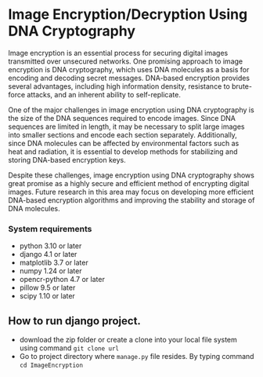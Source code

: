 # Image Encryption/Decryption Using DNA Cryptography
<p>Image encryption is an essential process for securing digital images transmitted over unsecured networks. One promising approach to image encryption is DNA cryptography, which uses DNA molecules as a basis for encoding and decoding secret messages. DNA-based encryption provides several advantages, including high information density, resistance to brute-force attacks, and an inherent ability to self-replicate.</p>

<p>One of the major challenges in image encryption using DNA cryptography is the size of the DNA sequences required to encode images. Since DNA sequences are limited in length, it may be necessary to split large images into smaller sections and encode each section separately. Additionally, since DNA molecules can be affected by environmental factors such as heat and radiation, it is essential to develop methods for stabilizing and storing DNA-based encryption keys.
</p>

<p>Despite these challenges, image encryption using DNA cryptography shows great promise as a highly secure and efficient method of encrypting digital images. Future research in this area may focus on developing more efficient DNA-based encryption algorithms and improving the stability and storage of DNA molecules. </p>

### System requirements

- python 3.10 or later 
- django 4.1 or later
- matplotlib 3.7 or later
- numpy 1.24 or later
- opencr-python 4.7 or later
- pillow 9.5 or later
- scipy 1.10 or later

## How to run django project.

- download the zip folder or create a clone into your local file system using command <code>git clone url</code>
- Go to project directory where <code>manage.py</code> file resides. By typing command <code>cd ImageEncryption</code>



